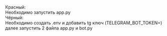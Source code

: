 Красный: \
Необходимо запустить app.py \
Чёрный: \
Необходимо создать .env и добавить tg ключ (TELEGRAM_BOT_TOKEN=)\
далее запустить 2 файла app.py и bot.py 
